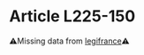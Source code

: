 # Article L225-150

⚠️Missing data from [legifrance](https://www.legifrance.gouv.fr/codes/article_lc/LEGIARTI000006225295)⚠️